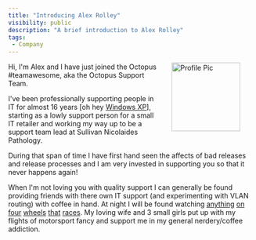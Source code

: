 ```yaml
---
title: "Introducing Alex Rolley"
visibility: public
description: "A brief introduction to Alex Rolley"
tags:
 - Company
---
```


<div style="float: right; margin: 30px; margin-top: 0">
<img alt="Profile Pic" src="https://i.octopus.com/site/team/avatar-alexr-140.jpg" height="140" width="140" />
</div>

Hi, I'm Alex and I have just joined the Octopus #teamawesome, aka the Octopus Support Team.

I've been professionally supporting people in IT for almost 16 years [oh hey [Windows XP](https://en.wikipedia.org/wiki/Windows_XP)], starting as a lowly support person for a small IT retailer and working my way up to be a support team lead at Sullivan Nicolaides Pathology.

During that span of time I have first hand seen the affects of bad releases and release processes and I am very invested in supporting you so that it never happens again!

When I'm not loving you with quality support I can generally be found providing friends with there own IT support (and experimenting with VLAN routing) with coffee in hand. At night I will be found watching [anything](http://www.supercars.com/) [on](http://www.fiawec.com/) [four](https://www.imsa.com/) [wheels](https://www.formula1.com/) [that](http://www.indycar.com/) [races](http://europeanlemansseries.com/). My loving wife and 3 small girls put up with my flights of motorsport fancy and support me in my general nerdery/coffee addiction.